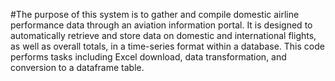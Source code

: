 #The purpose of this system is to gather and compile domestic airline performance data through an aviation information portal. It is designed to automatically retrieve and store data on domestic and international flights, as well as overall totals, in a time-series format within a database. This code performs tasks including Excel download, data transformation, and conversion to a dataframe table.
